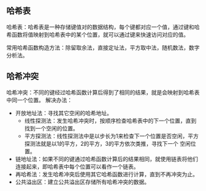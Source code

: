 ## 哈希表 
哈希表：哈希表是一种存储键值对的数据结构，每个键都对应一个值，通过键和哈希函数将值映射到哈希表中的某个位置，就可以通过键来快速访问对应的值。

常用哈希函数构造方法：除留取余法，直接定址法，平方取中法，随机数法，数字分析法。

## 哈希冲突
哈希冲突：不同的键经过哈希函数计算后得到了相同的结果，就是会映射到哈希表中同一个位置。
解决办法：
- 开放地址法：寻找其它空闲的哈希地址。
	- 线性探测法：发生哈希冲突时，按顺序检查哈希表中的下一个位置，直到找到一个空闲的位置。
	- 平方探测法：线性探测法中是以步长为1来检查下一个位置是否空闲，平方探测法就是以1的平方，2的平方，3的平方依次类推，寻找下一个 空闲位置。
- 链地址法：如果不同的键通过哈希函数计算后的结果相同，就使用链表将他们连接起来，即哈希表中每个位置可以看作一个链表。
- 再哈希法：发生哈希冲突后使用其它哈希函数进行计算，直到不再冲突为止。
- 公共溢出区：建立公共溢出区存储所有哈希冲突的数据。